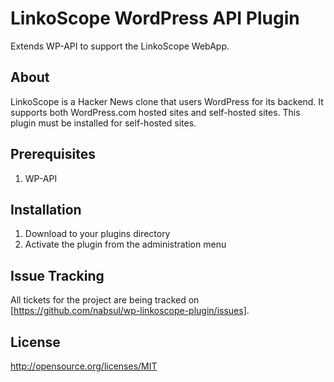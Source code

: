 # LinkoScope WordPress API Plugin

Extends WP-API to support the LinkoScope WebApp. 

## About

LinkoScope is a Hacker News clone that users WordPress for its backend. 
It supports both WordPress.com hosted sites and self-hosted sites. 
This plugin must be installed for self-hosted sites.

## Prerequisites

1. WP-API

## Installation

1. Download to your plugins directory 
2. Activate the plugin from the administration menu 

## Issue Tracking

All tickets for the project are being tracked on [https://github.com/nabsul/wp-linkoscope-plugin/issues]. 

## License

http://opensource.org/licenses/MIT
